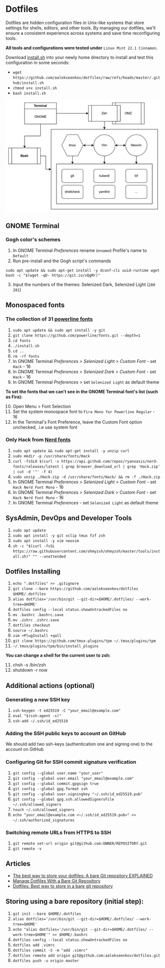 # Dotfiles

Dotfiles are hidden configuration files in Unix-like systems that store settings for shells, editors, and other tools. By managing our dotfiles, we'll ensure a consistent experience across systems and save time reconfiguring tools.

**All tools and configurations were tested under** `Linux Mint 22.1 Cinnamon`.

Download [install.sh](https://github.com/aalekseenkov/dotfiles/blob/master/.github/install.sh) into your newly home directory to install and test this configuration in some seconds:
- `wget https://github.com/aalekseenkov/dotfiles/raw/refs/heads/master/.github/install.sh`
- `chmod u+x install.sh`
- `bash install.sh`

![Dotfiles](./dotfiles.png)

## GNOME Terminal

### Gogh color's schemes

1. In GNOME Terminal *Preferences* rename `Unnamed` Profile's name to `Default`
2. Run pre-install and the Gogh script's commands
```
sudo apt update && sudo apt-get install -y dconf-cli uuid-runtime wget
bash -c "$(wget -qO- https://git.io/vQgMr)"
```
3. Input the numbers of the themes: Selenized Dark, Selenized Light (`280 281`)

## Monospaced fonts

### The collection of 31 [powerline fonts](https://github.com/powerline/fonts/blob/master/README.rst)

1. ```sudo apt update && sudo apt install -y git```
2. ```git clone https://github.com/powerline/fonts.git --depth=1```
3. ```cd fonts```
4. ```./install.sh```
5. ```cd ..```
6. ```rm -rf fonts```
7. In GNOME Terminal *Preferences > Selenized Light > Custom Font* - set `Hack` - 16
8. In GNOME Terminal *Preferences > Selenized Dark > Custom Font* - set `Hack` - 16
9. In GNOME Terminal *Preferences* > set `Selenized Light` as default theme

**To set the fonts that we can't see in the GNOME Terminal font's list (such as Fira):**

10. Open Menu > Font Selection
11. Set the system monospace font to `Fira Mono for Powerline Regular` - 16
12. In the Terminal's Font Preference, leave the Custom Font option unchecked, .i.e use system font

### Only Hack from [Nerd fonts](https://www.nerdfonts.com/)

1. ```sudo apt update && sudo apt-get install -y unzip curl```
2. ```sudo mkdir -p /usr/share/fonts/Hack```
3. ```curl -fsSLO $(curl -s https://api.github.com/repos/ryanoasis/nerd-fonts/releases/latest | grep browser_download_url | grep 'Hack.zip' | cut -d '"' -f 4)```
4. ```sudo unzip ./Hack.zip -d /usr/share/fonts/Hack/ && rm -f ./Hack.zip```
5. In GNOME Terminal *Preferences > Selenized Light > Custom Font* - set `Hack Nerd Font Mono` - 16
6. In GNOME Terminal *Preferences > Selenized Dark > Custom Font* - set `Hack Nerd Font Mono` - 16
7. In GNOME Terminal *Preferences* - set `Selenized Light` as default theme

## SysAdmin, DevOps and Developer Tools

1. ```sudo apt update```
2. ```sudo apt install -y git xclip tmux fzf zsh```
3. ```sudo apt install -y vim neovim```
4. ```sh -c "$(curl -fsSL https://raw.githubusercontent.com/ohmyzsh/ohmyzsh/master/tools/install.sh)" "" --unattended```

## Dotfiles Installing

1. ```echo ".dotfiles" >> .gitignore```
2. ```git clone --bare https://github.com/aalekseenkov/dotfiles $HOME/.dotfiles```
3. ```alias dotfiles='/usr/bin/git --git-dir=$HOME/.dotfiles/ --work-tree=$HOME'```
4. ```dotfiles config --local status.showUntrackedFiles no```
5. ```mv .bashrc .bashrc.save```
6. ```mv .zshrc .zshrc.save```
7. ```dotfiles checkout```
8. ```source ~/.bashrc```
9. ```vim +PlugInstall +qall```
10. ```git clone https://github.com/tmux-plugins/tpm ~/.tmux/plugins/tpm```
11. ```~/.tmux/plugins/tpm/bin/install_plugins```

**You can change a shell for the current user to zsh:**

11. chsh -s /bin/zsh
12. shutdown -r now

## Additional actions (optional)

### Generating a new SSH key
1. ```ssh-keygen -t ed25519 -C "your_email@example.com"```
2. ```eval "$(ssh-agent -s)"```
3. ```ssh-add ~/.ssh/id_ed25519```

### Adding the SSH public keys to account on GitHub
We should add two ssh-keys (authentication one and signing one) to the account on GitHub

### Configuring Git for SSH commit signature verification
1. ```git config --global user.name "your_user"```
2. ```git config --global user.email "your_email@example.com"```
3. ```git config --global commit.gpgsign true```
4. ```git config --global gpg.format ssh```
5. ```git config --global user.signingkey "~/.ssh/id_ed25519.pub"```
6. ```git config --global gpg.ssh.allowedSignersFile ~/.ssh/allowed_signers```
7. ```touch ~/.ssh/allowed_signers```
8. ```echo "your_email@example.com <~/.ssh/id_ed25519.pub>" >> ~/.ssh/authorized_signatures```

### Switching remote URLs from HTTPS to SSH
1. ```git remote set-url origin git@github.com:OWNER/REPOSITORY.git```
2. ```git remote -v```

## Articles

* [The best way to store your dotfiles: A bare Git repository EXPLAINED](https://www.ackama.com/what-we-think/the-best-way-to-store-your-dotfiles-a-bare-git-repository-explained/)
* [Manage Dotfiles With a Bare Git Repository](https://harfangk.github.io/2016/09/18/manage-dotfiles-with-a-git-bare-repository.html)
* [Dotfiles: Best way to store in a bare git repository](https://www.atlassian.com/git/tutorials/dotfiles)

## Storing using a bare repository (initial step):

1. ```git init --bare $HOME/.dotfiles```
2. ```alias dotfiles='/usr/bin/git --git-dir=$HOME/.dotfiles/ --work-tree=$HOME'```
3. ```echo "alias dotfiles='/usr/bin/git --git-dir=$HOME/.dotfiles/ --work-tree=$HOME'" >> $HOME/.bashrc```
4. ```dotfiles config --local status.showUntrackedFiles no```
5. ```dotfiles add .vimrc```
6. ```dotfiles commit -S -m "add .vimrc"```
7. ```dotfiles remote add origin git@github.com:aalekseenkov/dotfiles.git```
8. ```dotfiles push -u origin master```
